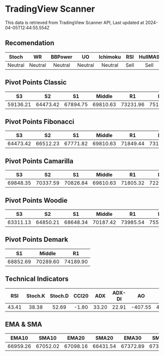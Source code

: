 # TradingView Scanner
This data is retrieved from TradingView Scanner API, Last updated at 2024-04-05T12:44:55.554Z

## Recomendation
| Stoch | WR | BBPower | UO | Ichimoku | RSI | HullMA9 |
| :---: | :---: | :---: | :---: | :---: | :---: | :---: |
| Neutral | Neutral | Neutral | Neutral | Neutral | Sell | Sell |

## Pivot Points Classic
| S3 | S2 | S1 | Middle | R1 | R2 | R3 |
| :---: | :---: | :---: | :---: | :---: | :---: | :---: |
| 59136.21 | 64473.42 | 67894.75 | 69810.63 | 73231.96 | 75147.84 | 80485.05 |

## Pivot Points Fibonacci
| S3 | S2 | S1 | Middle | R1 | R2 | R3 |
| :---: | :---: | :---: | :---: | :---: | :---: | :---: |
| 64473.42 | 66512.23 | 67771.82 | 69810.63 | 71849.44 | 73109.03 | 75147.84 |

## Pivot Points Camarilla
| S3 | S2 | S1 | Middle | R1 | R2 | R3 |
| :---: | :---: | :---: | :---: | :---: | :---: | :---: |
| 69848.35 | 70337.59 | 70826.84 | 69810.63 | 71805.32 | 72294.57 | 72783.81 |

## Pivot Points Woodie
| S3 | S2 | S1 | Middle | R1 | R2 | R3 |
| :---: | :---: | :---: | :---: | :---: | :---: | :---: |
| 63311.13 | 64850.21 | 68648.34 | 70187.42 | 73985.54 | 75524.63 | 79322.75 |

## Pivot Points Demark
| S1 | Middle | R1 |
| :---: | :---: | :---: |
| 68852.69 | 70289.60 | 74189.90 |

## Technical Indicators
| RSI | Stoch.K | Stoch.D | CCI20 | ADX | ADX-DI | AO | Mom | MACD | MACD | W.R | HullMA9 |
| :---: | :---: | :---: | :---: | :---: | :---: | :---: | :---: | :---: | :---: | :---: | :---: |
| 43.41 | 38.38 | 52.69 | -1.80 | 33.20 | 22.91 | -407.55 | 429.85 | -304.90 | -451.13 | -68.88 | 66710.03 |

## EMA & SMA
| EMA10 | SMA10 | EMA20 | SMA20 | EMA30 | SMA30 | EMA50 | SMA50 | EMA100 | SMA100 | EMA200 | SMA200 |
| :---: | :---: | :---: | :---: | :---: | :---: | :---: | :---: | :---: | :---: | :---: | :---: |
| 66959.26 | 67052.02 | 67098.16 | 66431.54 | 67372.89 | 67382.19 | 67717.86 | 68490.02 | 67684.10 | 67648.65 | 65734.54 | 67869.19 |